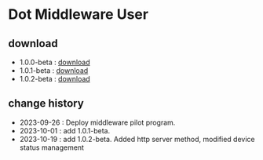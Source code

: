 # Dot Middleware User

## download
- 1.0.0-beta : <a href="dot-middleware-user-1.0.0-beta.zip">download</a>
- 1.0.1-beta : <a href="dot-middleware-user-1.0.1-beta.zip">download</a>
- 1.0.2-beta : <a href="dot-middleware-user-1.0.2-beta.zip">download</a>

## change history
- 2023-09-26 : Deploy middleware pilot program.
- 2023-10-01 : add 1.0.1-beta.
- 2023-10-19 : add 1.0.2-beta. Added http server method, modified device status management